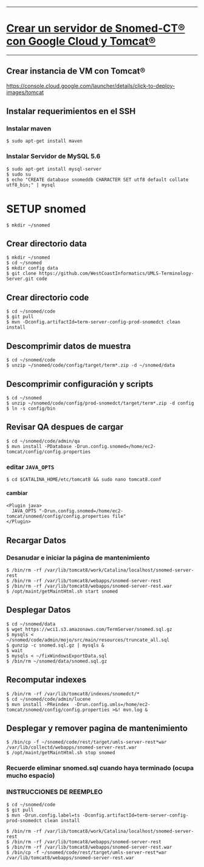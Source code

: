 ------------
# [Crear un servidor de Snomed-CT® con Google Cloud y Tomcat®](https://github.com/ManuelMena/Panacea/tree/master/TomcatMavenSNOMED-CT)
------------
## Crear instancia de VM con Tomcat®
https://console.cloud.google.com/launcher/details/click-to-deploy-images/tomcat
## Instalar requerimientos en el SSH
### Instalar maven
```debian
$ sudo apt-get install maven
```
### Instalar Servidor de MySQL 5.6
```linux
$ sudo apt-get install mysql-server
$ sudo su 
$ echo "CREATE database snomeddb CHARACTER SET utf8 default collate utf8_bin;" | mysql
```
# SETUP snomed
```linux
$ mkdir ~/snomed
```
## Crear directorio data
```linux
$ mkdir ~/snomed
$ cd ~/snomed
$ mkdir config data
$ git clone https://github.com/WestCoastInformatics/UMLS-Terminology-Server.git code
```
## Crear directorio code
```linux
$ cd ~/snomed/code
$ git pull
$ mvn -Dconfig.artifactId=term-server-config-prod-snomedct clean install
```
## Descomprimir datos de muestra
```linux
$ cd ~/snomed/code
$ unzip ~/snomed/code/config/target/term*.zip -d ~/snomed/data
```
## Descomprimir configuración y scripts
```linux
$ cd ~/snomed
$ unzip ~/snomed/code/config/prod-snomedct/target/term*.zip -d config
$ ln -s config/bin
```
## Revisar QA despues de cargar
```linux
$ cd ~/snomed/code/admin/qa
$ mvn install -PDatabase -Drun.config.snomed=/home/ec2-tomcat/config/config.properties
```
### editar ```JAVA_OPTS``` 
```debian
$ cd $CATALINA_HOME/etc/tomcat8 && sudo nano tomcat8.conf
```
#### cambiar <Plugin java></Plugin>
```config
<Plugin java>
  JAVA_OPTS "-Drun.config.snomed=/home/ec2-tomcat/snomed/config/config.properties file"
</Plugin>
```
## Recargar Datos
### Desanudar e iniciar la página de mantenimiento
```linux
$ /bin/rm -rf /var/lib/tomcat8/work/Catalina/localhost/snomed-server-rest
$ /bin/rm -rf /var/lib/tomcat8/webapps/snomed-server-rest
$ /bin/rm -rf /var/lib/tomcat8/webapps/snomed-server-rest.war
$ /opt/maint/getMaintHtml.sh start snomed
```
## Desplegar Datos
```linux
$ cd ~/snomed/data
$ wget https://wci1.s3.amazonaws.com/TermServer/snomed.sql.gz
$ mysqls < ~/snomed/code/admin/mojo/src/main/resources/truncate_all.sql
$ gunzip -c snomed.sql.gz | mysqls &
$ wait
$ mysqls < ~/fixWindowsExportData.sql
$ /bin/rm ~/snomed/data/snomed.sql.gz
```
## Recomputar indexes
```linux
$ /bin/rm -rf /var/lib/tomcat8/indexes/snomedct/*
$ cd ~/snomed/code/admin/lucene
$ mvn install -PReindex  -Drun.config.umls=/home/ec2-tomcat/snomed/config/config.properties >&! mvn.log &
```
## Desplegar y remover pagina de mantenimiento
```linux
$ /bin/cp -f ~/snomed/code/rest/target/umls-server-rest*war /var/lib/collectd/webapps/snomed-server-rest.war
$ /opt/maint/getMaintHtml.sh stop snomed
```
### Recuerde eliminar snomed.sql cuando haya terminado (ocupa mucho espacio)
### INSTRUCCIONES DE REEMPLEO
```linux
$ cd ~/snomed/code
$ git pull
$ mvn -Drun.config.label=ts -Dconfig.artifactId=term-server-config-prod-snomedct clean install
```
```linux
$ /bin/rm -rf /var/lib/tomcat8/work/Catalina/localhost/snomed-server-rest
$ /bin/rm -rf /var/lib/tomcat8/webapps/snomed-server-rest
$ /bin/rm -rf /var/lib/tomcat8/webapps/snomed-server-rest.war
$ /bin/cp -f ~/snomed/code/rest/target/umls-server-rest*war /var/lib/tomcat8/webapps/snomed-server-rest.war
```
